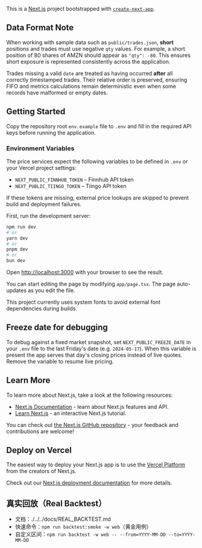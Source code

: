 This is a [Next.js](https://nextjs.org) project bootstrapped with [`create-next-app`](https://nextjs.org/docs/app/api-reference/create-next-app).

## Data Format Note

When working with sample data such as `public/trades.json`, **short** positions and
trades must use negative `qty` values. For example, a short position of 80 shares of
AMZN should appear as `"qty": -80`. This ensures short exposure is represented
consistently across the application.

Trades missing a valid `date` are treated as having occurred **after** all
correctly timestamped trades. Their relative order is preserved, ensuring FIFO
and metrics calculations remain deterministic even when some records have
malformed or empty dates.

## Getting Started

Copy the repository root `env.example` file to `.env` and fill in the required API keys before running the application.

### Environment Variables

The price services expect the following variables to be defined in `.env` or your Vercel project settings:

- `NEXT_PUBLIC_FINNHUB_TOKEN` – Finnhub API token
- `NEXT_PUBLIC_TIINGO_TOKEN` – Tiingo API token

If these tokens are missing, external price lookups are skipped to prevent build and deployment failures.

First, run the development server:

```bash
npm run dev
# or
yarn dev
# or
pnpm dev
# or
bun dev
```

Open [http://localhost:3000](http://localhost:3000) with your browser to see the result.

You can start editing the page by modifying `app/page.tsx`. The page auto-updates as you edit the file.

This project currently uses system fonts to avoid external font dependencies during builds.

## Freeze date for debugging

To debug against a fixed market snapshot, set `NEXT_PUBLIC_FREEZE_DATE` in your `.env` file to the last Friday's date (e.g. `2024-05-17`). When this variable is present the app serves that day's closing prices instead of live quotes. Remove the variable to resume live pricing.

## Learn More

To learn more about Next.js, take a look at the following resources:

- [Next.js Documentation](https://nextjs.org/docs) - learn about Next.js features and API.
- [Learn Next.js](https://nextjs.org/learn) - an interactive Next.js tutorial.

You can check out [the Next.js GitHub repository](https://github.com/vercel/next.js) - your feedback and contributions are welcome!

## Deploy on Vercel

The easiest way to deploy your Next.js app is to use the [Vercel Platform](https://vercel.com/new?utm_medium=default-template&filter=next.js&utm_source=create-next-app&utm_campaign=create-next-app-readme) from the creators of Next.js.

Check out our [Next.js deployment documentation](https://nextjs.org/docs/app/building-your-application/deploying) for more details.

## 真实回放（Real Backtest）
- 文档：./../../docs/REAL_BACKTEST.md
- 快速命令：`npm run backtest:smoke -w web`（黄金用例）
- 自定义区间：`npm run backtest -w web -- --from=YYYY-MM-DD --to=YYYY-MM-DD`
